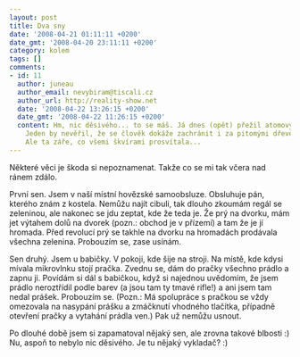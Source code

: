 ```yaml
---
layout: post
title: Dva sny
date: '2008-04-21 01:11:11 +0200'
date_gmt: '2008-04-20 23:11:11 +0200'
category: kolem
tags: []
comments:
- id: 11
  author: juneau
  author_email: nevybiram@tiscali.cz
  author_url: http://reality-show.net
  date: '2008-04-22 13:26:15 +0200'
  date_gmt: '2008-04-22 11:26:15 +0200'
  content: Hm, nic děsivého... to se máš. Já dnes (opět) přežil atomový výbuch :)
    Jeden by nevěřil, že se člověk dokáže zachránit i za pitomými dřevěnými dveřmi.
    Ale ta záře, co všemi škvírami prosvítala...
---
```

<p>Některé věci je škoda si nepoznamenat. Takže co se mi tak včera nad ránem zdálo. </p>
<p>První sen. Jsem v naší místní hovězské samoobsluze. Obsluhuje pán, kterého znám z kostela. Nemůžu najít cibuli, tak dlouho zkoumám regál se zeleninou, ale nakonec se jdu zeptat, kde že teda je. Že prý na dvorku, mám jet výtahem dolů na dvorek (pozn.: obchod je v přízemí) a tam že je jí hromada. Před revolucí prý se takhle na dvorku na hromadách prodávala všechna zelenina. Probouzím se, zase usínám.</p>
<p>Sen druhý. Jsem u babičky. V pokoji, kde šije na stroji. Na místě, kde kdysi mívala mikrovlnku stojí pračka. Zvednu se, dám do pračky všechno prádlo a zapnu ji. Povídám si dál s babičkou, když si najednou uvědomím, že jsem prádlo neroztřídil podle barev (a jsou tam ty tmavé rifle!) a ani jsem tam nedal prášek. Probouzím se. (Pozn.: Má spolupráce s pračkou se vždy omezovala na nasypání prášku a zmáčknutí vhodného tlačítka, případně otevření pračky a vytahání prádla ven.) Pak už nemůžu usnout.</p>
<p>Po dlouhé době jsem si zapamatoval nějaký sen, ale zrovna takové blbosti :) Nu, aspoň to nebylo nic děsivého. Je tu nějaký vykladač? :)</p>

